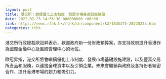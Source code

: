 ```yaml
---
layout: post
title: 港交所：繼續優化上市制度　發展市場基礎設施建設
date: 2022-02-23 14:56:30.000000000 +08:00
link: https://news.rthk.hk/rthk/ch/component/k2/1635375-20220223.htm
categories: rthk
---
```


港交所行政總裁歐冠昇表示，歡迎政府新一份財政預算案，亦支持政府提升香港作為國際金融中心及風險管理中心的地位。

歐冠昇指，港交所將會繼續優化上市制度、發展市場基礎設施建設，以及豐富交易所產品和服務，以連接全球資本以及引領企業。未來會繼續與政府及各持份者緊密合作，提升香港市場的韌力和吸引力。
